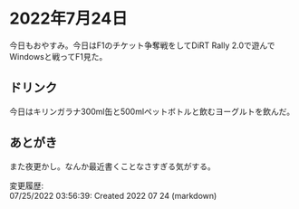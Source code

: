 # 2022年7月24日

今日もおやすみ。今日はF1のチケット争奪戦をしてDiRT Rally 2.0で遊んでWindowsと戦ってF1見た。

## ドリンク

今日はキリンガラナ300ml缶と500mlペットボトルと飲むヨーグルトを飲んだ。

## あとがき

また夜更かし。なんか最近書くことなさすぎる気がする。

変更履歴:  
07/25/2022 03:56:39: Created 2022 07 24 (markdown)  
